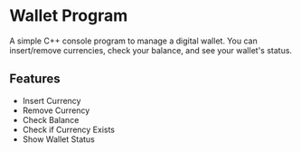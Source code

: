 # Wallet Program

A simple C++ console program to manage a digital wallet. You can insert/remove currencies, check your balance, and see your wallet's status.

## Features
- Insert Currency
- Remove Currency
- Check Balance
- Check if Currency Exists
- Show Wallet Status


